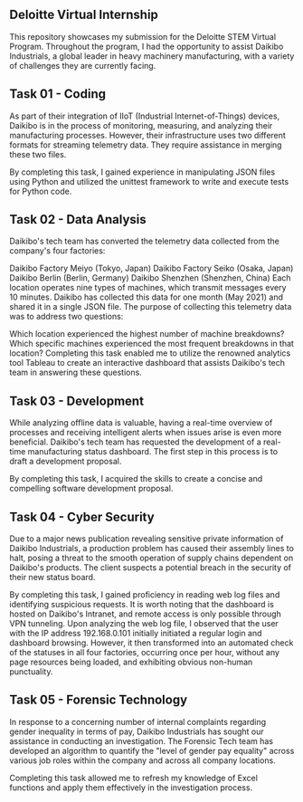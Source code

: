 ## Deloitte Virtual Internship
This repository showcases my submission for the Deloitte STEM Virtual Program. Throughout the program, I had the opportunity to assist Daikibo Industrials, a global leader in heavy machinery manufacturing, with a variety of challenges they are currently facing.

## Task 01 - Coding
As part of their integration of IIoT (Industrial Internet-of-Things) devices, Daikibo is in the process of monitoring, measuring, and analyzing their manufacturing processes. However, their infrastructure uses two different formats for streaming telemetry data. They require assistance in merging these two files.

By completing this task, I gained experience in manipulating JSON files using Python and utilized the unittest framework to write and execute tests for Python code.

## Task 02 - Data Analysis
Daikibo's tech team has converted the telemetry data collected from the company's four factories:

Daikibo Factory Meiyo (Tokyo, Japan)
Daikibo Factory Seiko (Osaka, Japan)
Daikibo Berlin (Berlin, Germany)
Daikibo Shenzhen (Shenzhen, China)
Each location operates nine types of machines, which transmit messages every 10 minutes. Daikibo has collected this data for one month (May 2021) and shared it in a single JSON file. The purpose of collecting this telemetry data was to address two questions:

Which location experienced the highest number of machine breakdowns?
Which specific machines experienced the most frequent breakdowns in that location?
Completing this task enabled me to utilize the renowned analytics tool Tableau to create an interactive dashboard that assists Daikibo's tech team in answering these questions.

## Task 03 - Development
While analyzing offline data is valuable, having a real-time overview of processes and receiving intelligent alerts when issues arise is even more beneficial. Daikibo's tech team has requested the development of a real-time manufacturing status dashboard. The first step in this process is to draft a development proposal.

By completing this task, I acquired the skills to create a concise and compelling software development proposal.

## Task 04 - Cyber Security
Due to a major news publication revealing sensitive private information of Daikibo Industrials, a production problem has caused their assembly lines to halt, posing a threat to the smooth operation of supply chains dependent on Daikibo's products. The client suspects a potential breach in the security of their new status board.

By completing this task, I gained proficiency in reading web log files and identifying suspicious requests. It is worth noting that the dashboard is hosted on Daikibo's Intranet, and remote access is only possible through VPN tunneling. Upon analyzing the web log file, I observed that the user with the IP address 192.168.0.101 initially initiated a regular login and dashboard browsing. However, it then transformed into an automated check of the statuses in all four factories, occurring once per hour, without any page resources being loaded, and exhibiting obvious non-human punctuality.

## Task 05 - Forensic Technology
In response to a concerning number of internal complaints regarding gender inequality in terms of pay, Daikibo Industrials has sought our assistance in conducting an investigation. The Forensic Tech team has developed an algorithm to quantify the "level of gender pay equality" across various job roles within the company and across all company locations.

Completing this task allowed me to refresh my knowledge of Excel functions and apply them effectively in the investigation process.
